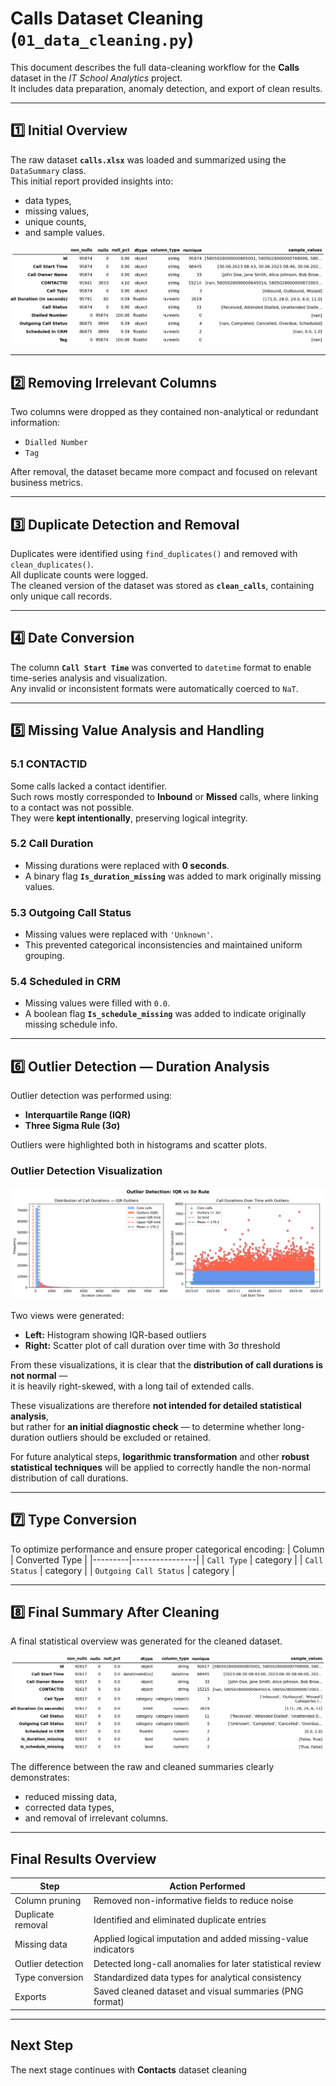 # Calls Dataset Cleaning (`01_data_cleaning.py`)

This document describes the full data-cleaning workflow for the **Calls** dataset in the *IT School Analytics* project.  
It includes data preparation, anomaly detection, and export of clean results.

---

## 1️⃣ Initial Overview

The raw dataset **`calls.xlsx`** was loaded and summarized using the `DataSummary` class.  
This initial report provided insights into:
- data types,  
- missing values,  
- unique counts,  
- and sample values.

![Calls Info Raw](figures/calls_info_raw.png)

---

## 2️⃣ Removing Irrelevant Columns

Two columns were dropped as they contained non-analytical or redundant information:
- `Dialled Number`
- `Tag`

After removal, the dataset became more compact and focused on relevant business metrics.

---

## 3️⃣ Duplicate Detection and Removal

Duplicates were identified using `find_duplicates()` and removed with `clean_duplicates()`.  
All duplicate counts were logged.  
The cleaned version of the dataset was stored as **`clean_calls`**, containing only unique call records.

---

## 4️⃣ Date Conversion

The column **`Call Start Time`** was converted to `datetime` format to enable time-series analysis and visualization.  
Any invalid or inconsistent formats were automatically coerced to `NaT`.

---

## 5️⃣ Missing Value Analysis and Handling

### 5.1 CONTACTID
Some calls lacked a contact identifier.  
Such rows mostly corresponded to **Inbound** or **Missed** calls, where linking to a contact was not possible.  
They were **kept intentionally**, preserving logical integrity.

### 5.2 Call Duration
- Missing durations were replaced with **0 seconds**.  
- A binary flag **`Is_duration_missing`** was added to mark originally missing values.

### 5.3 Outgoing Call Status
- Missing values were replaced with `'Unknown'`.  
- This prevented categorical inconsistencies and maintained uniform grouping.

### 5.4 Scheduled in CRM
- Missing values were filled with `0.0`.  
- A boolean flag **`Is_schedule_missing`** was added to indicate originally missing schedule info.

---

## 6️⃣ Outlier Detection — Duration Analysis

Outlier detection was performed using:
- **Interquartile Range (IQR)**  
- **Three Sigma Rule (3σ)**  

Outliers were highlighted both in histograms and scatter plots.

### Outlier Detection Visualization
![Outlier Detection](figures/outlier_detection_iqr_vs_3sigma.png)

Two views were generated:
- **Left:** Histogram showing IQR-based outliers  
- **Right:** Scatter plot of call duration over time with 3σ threshold  

From these visualizations, it is clear that the **distribution of call durations is not normal** —  
it is heavily right-skewed, with a long tail of extended calls.

These visualizations are therefore **not intended for detailed statistical analysis**,  
but rather for **an initial diagnostic check** — to determine whether long-duration outliers should be excluded or retained.

For future analytical steps, **logarithmic transformation** and other **robust statistical techniques** will be applied to correctly handle the non-normal distribution of call durations.

---

## 7️⃣ Type Conversion

To optimize performance and ensure proper categorical encoding:
| Column | Converted Type |
|---------|----------------|
| `Call Type` | category |
| `Call Status` | category |
| `Outgoing Call Status` | category |

---

## 8️⃣ Final Summary After Cleaning

A final statistical overview was generated for the cleaned dataset.

![Calls Info Clean](figures/calls_info_clean.png)

The difference between the raw and cleaned summaries clearly demonstrates:
- reduced missing data,  
- corrected data types,  
- and removal of irrelevant columns.

---

## Final Results Overview

| Step | Action Performed |
|------|------------------|
| Column pruning | Removed non-informative fields to reduce noise |
| Duplicate removal | Identified and eliminated duplicate entries |
| Missing data | Applied logical imputation and added missing-value indicators |
| Outlier detection | Detected long-call anomalies for later statistical review |
| Type conversion | Standardized data types for analytical consistency |
| Exports | Saved cleaned dataset and visual summaries (PNG format) |

---

## Next Step

The next stage continues with **Contacts** dataset cleaning
